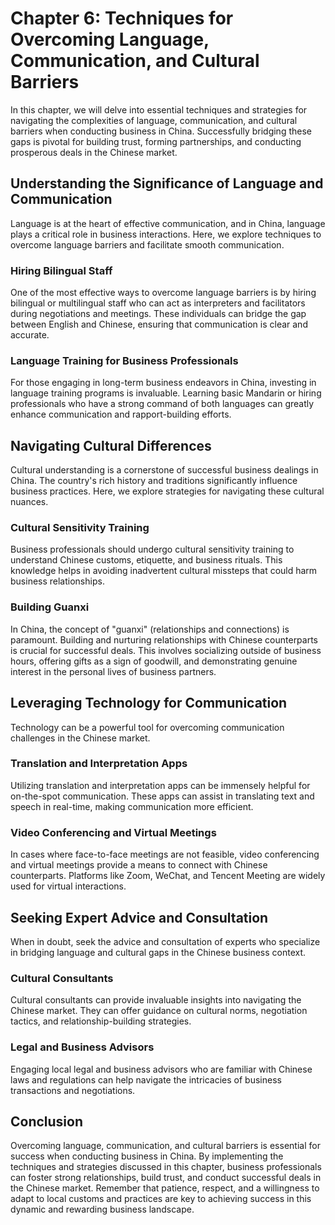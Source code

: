 Chapter 6: Techniques for Overcoming Language, Communication, and Cultural Barriers
===================================================================================

In this chapter, we will delve into essential techniques and strategies for navigating the complexities of language, communication, and cultural barriers when conducting business in China. Successfully bridging these gaps is pivotal for building trust, forming partnerships, and conducting prosperous deals in the Chinese market.

**Understanding the Significance of Language and Communication**
----------------------------------------------------------------

Language is at the heart of effective communication, and in China, language plays a critical role in business interactions. Here, we explore techniques to overcome language barriers and facilitate smooth communication.

### **Hiring Bilingual Staff**

One of the most effective ways to overcome language barriers is by hiring bilingual or multilingual staff who can act as interpreters and facilitators during negotiations and meetings. These individuals can bridge the gap between English and Chinese, ensuring that communication is clear and accurate.

### **Language Training for Business Professionals**

For those engaging in long-term business endeavors in China, investing in language training programs is invaluable. Learning basic Mandarin or hiring professionals who have a strong command of both languages can greatly enhance communication and rapport-building efforts.

**Navigating Cultural Differences**
-----------------------------------

Cultural understanding is a cornerstone of successful business dealings in China. The country's rich history and traditions significantly influence business practices. Here, we explore strategies for navigating these cultural nuances.

### **Cultural Sensitivity Training**

Business professionals should undergo cultural sensitivity training to understand Chinese customs, etiquette, and business rituals. This knowledge helps in avoiding inadvertent cultural missteps that could harm business relationships.

### **Building Guanxi**

In China, the concept of "guanxi" (relationships and connections) is paramount. Building and nurturing relationships with Chinese counterparts is crucial for successful deals. This involves socializing outside of business hours, offering gifts as a sign of goodwill, and demonstrating genuine interest in the personal lives of business partners.

**Leveraging Technology for Communication**
-------------------------------------------

Technology can be a powerful tool for overcoming communication challenges in the Chinese market.

### **Translation and Interpretation Apps**

Utilizing translation and interpretation apps can be immensely helpful for on-the-spot communication. These apps can assist in translating text and speech in real-time, making communication more efficient.

### **Video Conferencing and Virtual Meetings**

In cases where face-to-face meetings are not feasible, video conferencing and virtual meetings provide a means to connect with Chinese counterparts. Platforms like Zoom, WeChat, and Tencent Meeting are widely used for virtual interactions.

**Seeking Expert Advice and Consultation**
------------------------------------------

When in doubt, seek the advice and consultation of experts who specialize in bridging language and cultural gaps in the Chinese business context.

### **Cultural Consultants**

Cultural consultants can provide invaluable insights into navigating the Chinese market. They can offer guidance on cultural norms, negotiation tactics, and relationship-building strategies.

### **Legal and Business Advisors**

Engaging local legal and business advisors who are familiar with Chinese laws and regulations can help navigate the intricacies of business transactions and negotiations.

**Conclusion**
--------------

Overcoming language, communication, and cultural barriers is essential for success when conducting business in China. By implementing the techniques and strategies discussed in this chapter, business professionals can foster strong relationships, build trust, and conduct successful deals in the Chinese market. Remember that patience, respect, and a willingness to adapt to local customs and practices are key to achieving success in this dynamic and rewarding business landscape.

